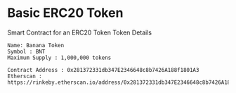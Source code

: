 # Basic ERC20 Token

Smart Contract for an ERC20 Token
Token Details

```
Name: Banana Token
Symbol : BNT
Maximum Supply : 1,000,000 tokens

Contract Address : 0x281372331db347E2346648c8b7426A188f1801A3
Etherscan : https://rinkeby.etherscan.io/address/0x281372331db347E2346648c8b7426A188f1801A3
```
